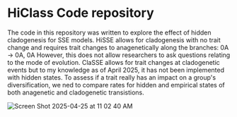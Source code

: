 # HiClass Code repository 

The code in this repository was written to explore the effect of hidden cladogenesis for SSE models. 
HiSSE allows for cladogenesis with no trait change and requires trait changes to anagenetically along the branches:  0A -> 0A, 0A 
However, this does not allow researchers to ask questions relating to the mode of evolution. ClaSSE allows for trait changes at cladogenetic events but to my knowledge as of April 2025, it has not been implemented with hidden states. To assess if a trait really has an impact on a group's diversification, we ned to compare rates for hidden and empirical states of both anagenetic and cladogenetic transistions. 

![Screen Shot 2025-04-25 at 11 02 40 AM](https://github.com/user-attachments/assets/39a2a060-a7fe-48e5-9e15-824c8db85ace)
